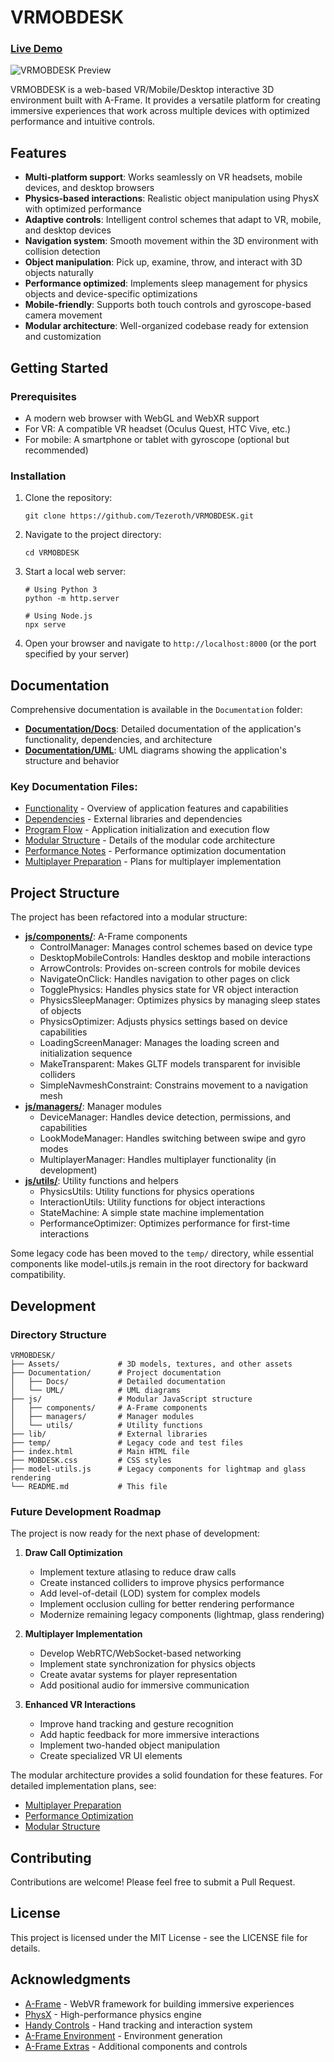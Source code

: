 # VRMOBDESK

### [Live Demo](https://tezeroth.github.io/VRMOBDESK-REFACTOR/)

![VRMOBDESK Preview](https://github.com/user-attachments/assets/a34c4914-99d2-4ed7-b4c5-fd17ac83a68d)

VRMOBDESK is a web-based VR/Mobile/Desktop interactive 3D environment built with A-Frame. It provides a versatile platform for creating immersive experiences that work across multiple devices with optimized performance and intuitive controls.

## Features

- **Multi-platform support**: Works seamlessly on VR headsets, mobile devices, and desktop browsers
- **Physics-based interactions**: Realistic object manipulation using PhysX with optimized performance
- **Adaptive controls**: Intelligent control schemes that adapt to VR, mobile, and desktop devices
- **Navigation system**: Smooth movement within the 3D environment with collision detection
- **Object manipulation**: Pick up, examine, throw, and interact with 3D objects naturally
- **Performance optimized**: Implements sleep management for physics objects and device-specific optimizations
- **Mobile-friendly**: Supports both touch controls and gyroscope-based camera movement
- **Modular architecture**: Well-organized codebase ready for extension and customization

## Getting Started

### Prerequisites

- A modern web browser with WebGL and WebXR support
- For VR: A compatible VR headset (Oculus Quest, HTC Vive, etc.)
- For mobile: A smartphone or tablet with gyroscope (optional but recommended)

### Installation

1. Clone the repository:
   ```
   git clone https://github.com/Tezeroth/VRMOBDESK.git
   ```

2. Navigate to the project directory:
   ```
   cd VRMOBDESK
   ```

3. Start a local web server:
   ```
   # Using Python 3
   python -m http.server

   # Using Node.js
   npx serve
   ```

4. Open your browser and navigate to `http://localhost:8000` (or the port specified by your server)

## Documentation

Comprehensive documentation is available in the `Documentation` folder:

- **[Documentation/Docs](./Documentation/Docs)**: Detailed documentation of the application's functionality, dependencies, and architecture
- **[Documentation/UML](./Documentation/UML)**: UML diagrams showing the application's structure and behavior

### Key Documentation Files:

- [Functionality](./Documentation/Docs/Functionality.md) - Overview of application features and capabilities
- [Dependencies](./Documentation/Docs/Dependencies.md) - External libraries and dependencies
- [Program Flow](./Documentation/Docs/ProgramFlow.md) - Application initialization and execution flow
- [Modular Structure](./Documentation/Docs/ModularStructure.md) - Details of the modular code architecture
- [Performance Notes](./Documentation/Docs/PerformanceNotes.md) - Performance optimization documentation
- [Multiplayer Preparation](./Documentation/Docs/MultiplayerPreparation.md) - Plans for multiplayer implementation

## Project Structure

The project has been refactored into a modular structure:

- **[js/components/](./js/components)**: A-Frame components
  - ControlManager: Manages control schemes based on device type
  - DesktopMobileControls: Handles desktop and mobile interactions
  - ArrowControls: Provides on-screen controls for mobile devices
  - NavigateOnClick: Handles navigation to other pages on click
  - TogglePhysics: Handles physics state for VR object interaction
  - PhysicsSleepManager: Optimizes physics by managing sleep states of objects
  - PhysicsOptimizer: Adjusts physics settings based on device capabilities
  - LoadingScreenManager: Manages the loading screen and initialization sequence
  - MakeTransparent: Makes GLTF models transparent for invisible colliders
  - SimpleNavmeshConstraint: Constrains movement to a navigation mesh
- **[js/managers/](./js/managers)**: Manager modules
  - DeviceManager: Handles device detection, permissions, and capabilities
  - LookModeManager: Handles switching between swipe and gyro modes
  - MultiplayerManager: Handles multiplayer functionality (in development)
- **[js/utils/](./js/utils)**: Utility functions and helpers
  - PhysicsUtils: Utility functions for physics operations
  - InteractionUtils: Utility functions for object interactions
  - StateMachine: A simple state machine implementation
  - PerformanceOptimizer: Optimizes performance for first-time interactions

Some legacy code has been moved to the `temp/` directory, while essential components like model-utils.js remain in the root directory for backward compatibility.

## Development

### Directory Structure

```
VRMOBDESK/
├── Assets/             # 3D models, textures, and other assets
├── Documentation/      # Project documentation
│   ├── Docs/           # Detailed documentation
│   └── UML/            # UML diagrams
├── js/                 # Modular JavaScript structure
│   ├── components/     # A-Frame components
│   ├── managers/       # Manager modules
│   └── utils/          # Utility functions
├── lib/                # External libraries
├── temp/               # Legacy code and test files
├── index.html          # Main HTML file
├── MOBDESK.css         # CSS styles
├── model-utils.js      # Legacy components for lightmap and glass rendering
└── README.md           # This file
```

### Future Development Roadmap

The project is now ready for the next phase of development:

1. **Draw Call Optimization**
   - Implement texture atlasing to reduce draw calls
   - Create instanced colliders to improve physics performance
   - Add level-of-detail (LOD) system for complex models
   - Implement occlusion culling for better rendering performance
   - Modernize remaining legacy components (lightmap, glass rendering)

2. **Multiplayer Implementation**
   - Develop WebRTC/WebSocket-based networking
   - Implement state synchronization for physics objects
   - Create avatar systems for player representation
   - Add positional audio for immersive communication

3. **Enhanced VR Interactions**
   - Improve hand tracking and gesture recognition
   - Add haptic feedback for more immersive interactions
   - Implement two-handed object manipulation
   - Create specialized VR UI elements

The modular architecture provides a solid foundation for these features. For detailed implementation plans, see:
- [Multiplayer Preparation](./Documentation/Docs/MultiplayerPreparation.md)
- [Performance Optimization](./Documentation/Docs/PerformanceNotes.md)
- [Modular Structure](./Documentation/Docs/ModularStructure.md)

## Contributing

Contributions are welcome! Please feel free to submit a Pull Request.

## License

This project is licensed under the MIT License - see the LICENSE file for details.

## Acknowledgments

- [A-Frame](https://aframe.io/) - WebVR framework for building immersive experiences
- [PhysX](https://github.com/c-frame/physx) - High-performance physics engine
- [Handy Controls](https://github.com/c-frame/handy-work) - Hand tracking and interaction system
- [A-Frame Environment](https://github.com/supermedium/aframe-environment-component) - Environment generation
- [A-Frame Extras](https://github.com/c-frame/aframe-extras) - Additional components and controls
